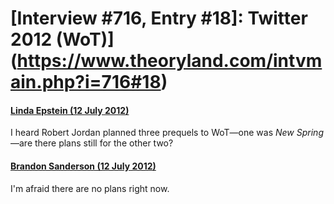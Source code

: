 # [Interview #716, Entry #18]: Twitter 2012 (WoT)](https://www.theoryland.com/intvmain.php?i=716#18)

#### [Linda Epstein (12 July 2012)](https://twitter.com/LindaSEpstein/status/221596848790577152)

I heard Robert Jordan planned three prequels to WoT—one was
*New Spring*
—are there plans still for the other two?

#### [Brandon Sanderson (12 July 2012)](https://twitter.com/BrandSanderson/status/221775212830670849)

I'm afraid there are no plans right now.

